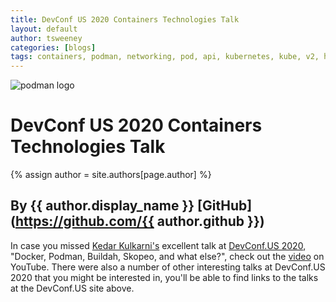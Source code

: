```yaml
---
title: DevConf US 2020 Containers Technologies Talk 
layout: default
author: tsweeney 
categories: [blogs]
tags: containers, podman, networking, pod, api, kubernetes, kube, v2, hpc, windows, mac
---
```

![podman logo](https://podman.io/images/podman.svg)

# DevConf US 2020 Containers Technologies Talk 
{% assign author = site.authors[page.author] %}
## By {{ author.display_name }} [GitHub](https://github.com/{{ author.github }})

In case you missed [Kedar Kulkarni's](https://github.com/kedark3) excellent talk at [DevConf.US 2020](https://www.devconf.info/us/), "Docker, Podman, Buildah, Skopeo, and what else?", check out the [video](https://www.youtube.com/watch?v=5g2F0vSWY3U&feature=youtu.be) on YouTube.  There were also a number of other interesting talks at DevConf.US 2020 that you might be interested in, you'll be able to find links to the talks at the DevConf.US site above.

